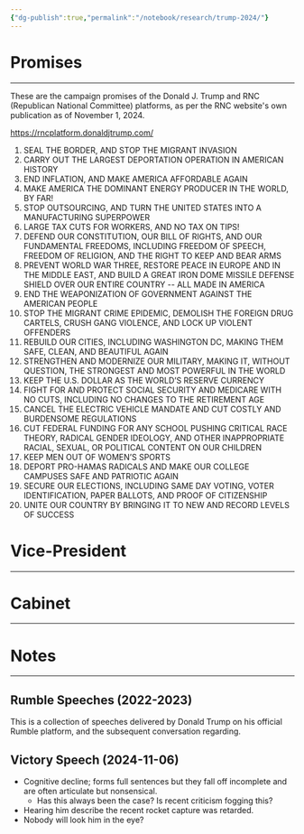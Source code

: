```yaml
---
{"dg-publish":true,"permalink":"/notebook/research/trump-2024/"}
---
```


# Promises
---
These are the campaign promises of the Donald J. Trump and RNC (Republican National Committee) platforms, as per the RNC website's own publication as of November 1, 2024.

https://rncplatform.donaldjtrump.com/
1. SEAL THE BORDER, AND STOP THE MIGRANT INVASION
2. CARRY OUT THE LARGEST DEPORTATION OPERATION IN AMERICAN HISTORY
3. END INFLATION, AND MAKE AMERICA AFFORDABLE AGAIN
4. MAKE AMERICA THE DOMINANT ENERGY PRODUCER IN THE WORLD, BY FAR!
5. STOP OUTSOURCING, AND TURN THE UNITED STATES INTO A MANUFACTURING SUPERPOWER
6. LARGE TAX CUTS FOR WORKERS, AND NO TAX ON TIPS!
7. DEFEND OUR CONSTITUTION, OUR BILL OF RIGHTS, AND OUR FUNDAMENTAL FREEDOMS, INCLUDING FREEDOM OF SPEECH, FREEDOM OF RELIGION, AND THE RIGHT TO KEEP AND BEAR ARMS
8. PREVENT WORLD WAR THREE, RESTORE PEACE IN EUROPE AND IN THE MIDDLE EAST, AND BUILD A GREAT IRON DOME MISSILE DEFENSE SHIELD OVER OUR ENTIRE COUNTRY -- ALL MADE IN AMERICA
9. END THE WEAPONIZATION OF GOVERNMENT AGAINST THE AMERICAN PEOPLE
10. STOP THE MIGRANT CRIME EPIDEMIC, DEMOLISH THE FOREIGN DRUG CARTELS, CRUSH GANG VIOLENCE, AND LOCK UP VIOLENT OFFENDERS
11. REBUILD OUR CITIES, INCLUDING WASHINGTON DC, MAKING THEM SAFE, CLEAN, AND BEAUTIFUL AGAIN
12. STRENGTHEN AND MODERNIZE OUR MILITARY, MAKING IT, WITHOUT QUESTION, THE STRONGEST AND MOST POWERFUL IN THE WORLD
13. KEEP THE U.S. DOLLAR AS THE WORLD’S RESERVE CURRENCY
14.  FIGHT FOR AND PROTECT SOCIAL SECURITY AND MEDICARE WITH NO CUTS, INCLUDING NO CHANGES TO THE RETIREMENT AGE
15. CANCEL THE ELECTRIC VEHICLE MANDATE AND CUT COSTLY AND BURDENSOME REGULATIONS
16. CUT FEDERAL FUNDING FOR ANY SCHOOL PUSHING CRITICAL RACE THEORY, RADICAL GENDER IDEOLOGY, AND OTHER INAPPROPRIATE RACIAL, SEXUAL, OR POLITICAL CONTENT ON OUR CHILDREN
17. KEEP MEN OUT OF WOMEN’S SPORTS
18. DEPORT PRO-HAMAS RADICALS AND MAKE OUR COLLEGE CAMPUSES SAFE AND PATRIOTIC AGAIN
19. SECURE OUR ELECTIONS, INCLUDING SAME DAY VOTING, VOTER IDENTIFICATION, PAPER BALLOTS, AND PROOF OF CITIZENSHIP
20. UNITE OUR COUNTRY BY BRINGING IT TO NEW AND RECORD LEVELS OF SUCCESS
# Vice-President
---
# Cabinet
---
# Notes
---
## Rumble Speeches (2022-2023)
This is a collection of speeches delivered by Donald Trump on his official Rumble platform, and the subsequent conversation regarding.
## Victory Speech (2024-11-06)
- Cognitive decline; forms full sentences but they fall off incomplete and are often articulate but nonsensical.
	- Has this always been the case? Is recent criticism fogging this?
- Hearing him describe the recent rocket capture was retarded.
- Nobody will look him in the eye?
